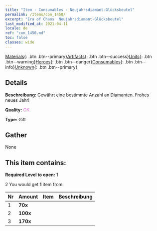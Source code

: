 ```yaml
---
title: "Item - Consumables - Neujahrsdiamant-Glücksbeutel"
permalink: /Items/con_1450/
excerpt: "Era of Chaos  Neujahrsdiamant-Glücksbeutel"
last_modified_at: 2021-04-11
locale: de
ref: "con_1450.md"
toc: false
classes: wide
---
```

 [Materials](/de/Items/){: .btn .btn--primary}[Artifacts](/de/Items/Artifacts/){: .btn .btn--success}[Units](/de/Items/Units/){: .btn .btn--warning}[Heroes](/de/Items/Heroes/){: .btn .btn--danger}[Consumables](/de/Items/Consumables/){: .btn .btn--info}[Unknown](/de/Items/Unknown/){: .btn .btn--primary}

## Details
 **Beschreibung:** Gewährt eine bestimmte Anzahl an Diamanten. Frohes neues Jahr!

 **Quality:** <span style="color: #DA70D6">OK</span>

 **Type:** Gift

## Gather

  None

## This item contains:

 **Required Level to open:** 1

 2 You would get **1** item  from:

  | Nr | Amount |     Item    | Beschreibung |
  |:---|:-------|:------------|:-----------:|
  | 1 |  **70x** | <i class="fas fa-gem"/> |  | 
  | 2 |  **100x** | <i class="fas fa-gem"/> |  | 
  | 3 |  **170x** | <i class="fas fa-gem"/> |  | 
